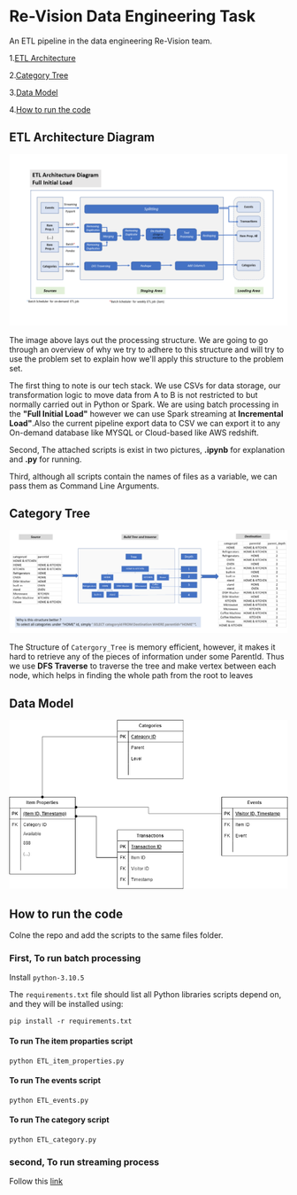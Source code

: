 # Re-Vision Data Engineering Task

An ETL pipeline in the data engineering Re-Vision team.

1.[ETL Architecture](#etl-architecture-diagram)

2.[Category Tree](#category-tree)

3.[Data Model](#data-model)

4.[How to run the code](#how-to-run-the-code)



## ETL Architecture Diagram

![Alt text](images/ETL_Architecture_Diagram.png "ETL Architecture Diagram overview")

The image above lays out the processing structure. We are going to go through an overview of why we try to adhere to this structure and will try to use the problem set  to explain how we'll apply this structure to the problem set.

The first thing to note is our tech stack. We use CSVs for data storage, our transformation logic to move data from A to B is not restricted to but normally carried out in Python or Spark. We are using batch processing in the **"Full Initial Load"** however we can use Spark streaming at **Incremental Load"**.Also the current pipeline export data to CSV we can export it to any On-demand database like MYSQL or Cloud-based like AWS redshift.

Second, The attached scripts is exist in two pictures, **.ipynb** for explanation and **.py** for running.

Third, although all scripts contain the names of files as a variable, we can pass them as Command Line Arguments.

## Category Tree
![Alt text](images/CategoryTree.png "Data Model overview")

The Structure of `Catergory_Tree` is memory efficient, however, it makes it hard to retrieve any of the pieces of information under some ParentId. Thus we use **DFS Traverse** to traverse the tree and make vertex between each node, which helps in finding the whole path from the root to leaves

## Data Model
![Alt text](images/Data_Model.png "Data Model overview")


## How to run the code

Colne the  repo and add the scripts to the same files folder.

### First, To run batch processing

Install `python-3.10.5`

The `requirements.txt` file should list all Python libraries scripts depend on, and they will be installed using:

```
pip install -r requirements.txt
```
#### To run The item proparties script
```
python ETL_item_properties.py
```
#### To run The events script
```
python ETL_events.py
```
#### To run The category script
```
python ETL_category.py
```
### second, To run streaming process

Follow this [link](https://sparkbyexamples.com/spark/apache-spark-installation-on-windows/) 
